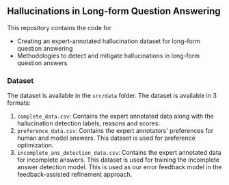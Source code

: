 ## Hallucinations in Long-form Question Answering 

This repository contains the code for 

* Creating an expert-annotated hallucination dataset for long-form question answering
* Methodologies to detect and mitigate hallucinations in long-form question answers


### Dataset
The dataset is available in the `src/data` folder. The dataset is available in 3 formats:

1. `complete_data.csv`: Contains the expert annotated data along with the hallucination detection labels, reasons and scores.
2. `preference_data.csv`: Contains the expert annotators' preferences for human and model answers. This dataset is used
for preference optimization.
3. `incomplete_ans_detection_data.csv`: Contains the expert annotated data for incomplete answers. This dataset is used for 
training the incomplete answer detection model. This is used as our error feedback model in the feedback-assisted refinement approach.
